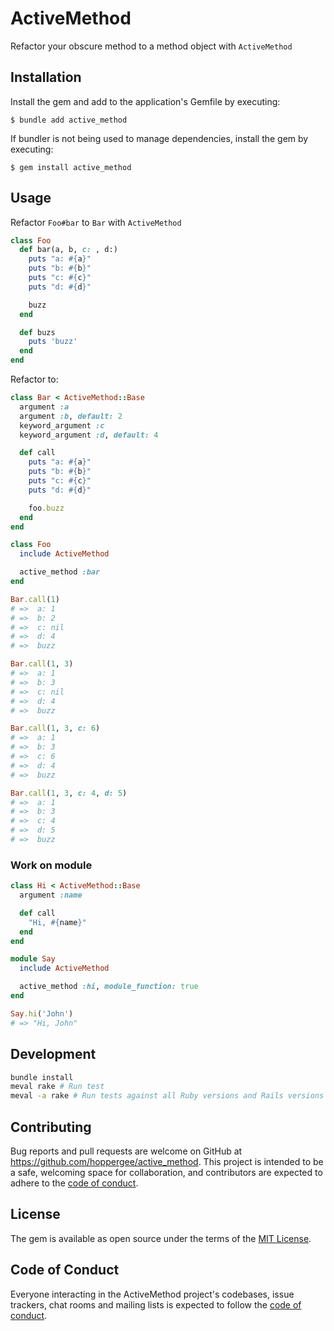 # ActiveMethod

Refactor your obscure method to a method object with `ActiveMethod`

## Installation

Install the gem and add to the application's Gemfile by executing:

    $ bundle add active_method

If bundler is not being used to manage dependencies, install the gem by executing:

    $ gem install active_method

## Usage

Refactor `Foo#bar` to `Bar` with `ActiveMethod`

```ruby
class Foo
  def bar(a, b, c: , d:)
    puts "a: #{a}"
    puts "b: #{b}"
    puts "c: #{c}"
    puts "d: #{d}"

    buzz
  end

  def buzs
    puts 'buzz'
  end
end
```

Refactor to:

```ruby
class Bar < ActiveMethod::Base
  argument :a
  argument :b, default: 2
  keyword_argument :c
  keyword_argument :d, default: 4

  def call
    puts "a: #{a}"
    puts "b: #{b}"
    puts "c: #{c}"
    puts "d: #{d}"

    foo.buzz
  end
end

class Foo
  include ActiveMethod

  active_method :bar
end

Bar.call(1)
# =>  a: 1
# =>  b: 2
# =>  c: nil
# =>  d: 4
# =>  buzz

Bar.call(1, 3)
# =>  a: 1
# =>  b: 3
# =>  c: nil
# =>  d: 4
# =>  buzz

Bar.call(1, 3, c: 6)
# =>  a: 1
# =>  b: 3
# =>  c: 6
# =>  d: 4
# =>  buzz

Bar.call(1, 3, c: 4, d: 5)
# =>  a: 1
# =>  b: 3
# =>  c: 4
# =>  d: 5
# =>  buzz
```

### Work on module

```ruby
class Hi < ActiveMethod::Base
  argument :name

  def call
    "Hi, #{name}"
  end
end

module Say
  include ActiveMethod

  active_method :hi, module_function: true
end

Say.hi('John')
# => "Hi, John"
```

## Development

```bash
bundle install
meval rake # Run test
meval -a rake # Run tests against all Ruby versions and Rails versions
```

## Contributing

Bug reports and pull requests are welcome on GitHub at https://github.com/hoppergee/active_method. This project is intended to be a safe, welcoming space for collaboration, and contributors are expected to adhere to the [code of conduct](https://github.com/hoppergee/active_method/blob/master/CODE_OF_CONDUCT.md).

## License

The gem is available as open source under the terms of the [MIT License](https://opensource.org/licenses/MIT).

## Code of Conduct

Everyone interacting in the ActiveMethod project's codebases, issue trackers, chat rooms and mailing lists is expected to follow the [code of conduct](https://github.com/hoppergee/active_method/blob/master/CODE_OF_CONDUCT.md).
